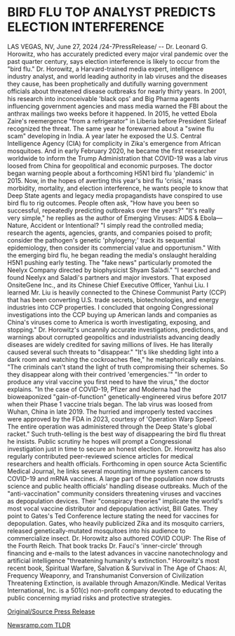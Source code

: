 # BIRD FLU TOP ANALYST PREDICTS ELECTION INTERFERENCE

LAS VEGAS, NV, June 27, 2024 /24-7PressRelease/ -- Dr. Leonard G. Horowitz, who has accurately predicted every major viral pandemic over the past quarter century, says election interference is likely to occur from the "bird flu."   Dr. Horowitz, a Harvard-trained media expert, intelligence industry analyst, and world leading authority in lab viruses and the diseases they cause, has been prophetically and dutifully warning government officials about threatened disease outbreaks for nearly thirty years. In 2001, his research into inconceivable 'black ops' and Big Pharma agents influencing government agencies and mass media warned the FBI about the anthrax mailings two weeks before it happened. In 2015, he vetted Ebola Zaire's reemergence "from a refrigerator" in Liberia before President Sirleaf recognized the threat. The same year he forewarned about a "swine flu scam" developing in India. A year later he exposed the U.S. Central Intelligence Agency (CIA) for complicity in Zika's emergence from African mosquitoes. And in early February 2020, he became the first researcher worldwide to inform the Trump Administration that COVID-19 was a lab virus loosed from China for geopolitical and economic purposes.   The doctor began warning people about a forthcoming H5N1 bird flu 'plandemic' in 2015. Now, in the hopes of averting this year's bird flu 'crisis,' mass morbidity, mortality, and election interference, he wants people to know that Deep State agents and legacy media propagandists have conspired to use bird flu to rig outcomes.  People often ask, "How have you been so successful, repeatedly predicting outbreaks over the years?"   "It's really very simple," he replies as the author of Emerging Viruses: AIDS & Ebola—Nature, Accident or Intentional? "I simply read the controlled media; research the agents, agencies, grants, and companies poised to profit; consider the pathogen's genetic 'phylogeny;' track its sequential epidemiology, then consider its commercial value and opportunism."   With the emerging bird flu, he began reading the media's onslaught heralding H5N1 pushing early testing. The "fake news" particularly promoted the Neelyx Company directed by biophysicist Shyam Saladi."   "I searched and found Neelyx and Saladi's partners and major investors. That exposed OnsiteGene Inc., and its Chinese Chief Executive Officer, Yanhui Liu. I learned Mr. Liu is heavily connected to the Chinese Communist Party (CCP) that has been converting U.S. trade secrets, biotechnologies, and energy industries into CCP properties. I concluded that ongoing Congressional investigations into the CCP buying up American lands and companies as China's viruses come to America is worth investigating, exposing, and stopping."  Dr. Horowitz's uncannily accurate investigations, predictions, and warnings about corrupted geopolitics and industrialists advancing deadly diseases are widely credited for saving millions of lives. He has literally caused several such threats to "disappear."   "It's like shedding light into a dark room and watching the cockroaches flee," he metaphorically explains. "The criminals can't stand the light of truth compromising their schemes. So they disappear along with their contrived 'emergencies.'"   "In order to produce any viral vaccine you first need to have the virus," the doctor explains. "In the case of COVID-19, Pfizer and Moderna had the bioweaponized "gain-of-function" genetically-engineered virus before 2017 when their Phase 1 vaccine trials began. The lab virus was loosed from Wuhan, China in late 2019. The hurried and improperly tested vaccines were approved by the FDA in 2023, courtesy of 'Operation Warp Speed'. The entire operation was administered through the Deep State's global racket."   Such truth-telling is the best way of disappearing the bird flu threat he insists. Public scrutiny he hopes will prompt a Congressional investigation just in time to secure an honest election. Dr. Horowitz has also regularly contributed peer-reviewed science articles for medical researchers and health officials. Forthcoming in open source Acta Scientific Medical Journal, he links several mounting immune system cancers to COVID-19 and mRNA vaccines.   A large part of the population now distrusts science and public health officials' handling disease outbreaks. Much of the "anti-vaccination" community considers threatening viruses and vaccines as depopulation devices. Their "conspiracy theories" implicate the world's most vocal vaccine distributor and depopulation activist, Bill Gates. They point to Gates's Ted Conference lecture stating the need for vaccines for depopulation. Gates, who heavily publicized Zika and its mosquito carriers, released genetically-mutated mosquitoes into his audience to commercialize insect.   Dr. Horowitz also authored COVID COUP: The Rise of the Fourth Reich. That book tracks Dr. Fauci's 'inner-circle' through financing and e-mails to the latest advances in vaccine nanotechnology and artificial intelligence "threatening humanity's extinction." Horowitz's most recent book, Spiritual Warfare, Salvation & Survival in The Age of Chaos: AI, Frequency Weaponry, and Transhumanist Conversion of Civilization Threatening Extinction, is available through Amazon/Kindle.  Medical Veritas International, Inc. is a 501(c) non-profit company devoted to educating the public concerning myriad risks and protective strategies. 

[Original/Source Press Release](https://www.24-7pressrelease.com/press-release/512065/bird-flu-top-analyst-predicts-election-interference) 

[Newsramp.com TLDR](https://newsramp.com/None) 